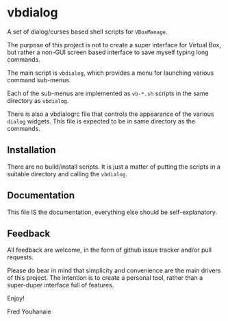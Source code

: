 
# vbdialog

A set of dialog/curses based shell scripts for `VBoxManage`.

The purpose of this project is not to create a super interface for Virtual
Box, but rather a non-GUI screen based interface to save myself typing
long commands.

The main script is `vbdialog`, which provides a menu for launching
various command sub-menus.

Each of the sub-menus are implemented as `vb-*.sh` scripts in the same
directory as `vbdialog`.

There is also a vbdialogrc file that controls the appearance of the
various `dialog` widgets. This file is expected to be in same directory
as the commands.

## Installation

There are no build/install scripts. It is just a matter of putting the
scripts in a suitable directory and calling the `vbdialog`.

## Documentation

This file IS the documentation, everything else should be
self-explanatory.

## Feedback

All feedback are welcome, in the form of github issue tracker and/or
pull requests.

Please do bear in mind that simplicity and convenience are the main
drivers of this project. The intention is to create a personal tool,
rather than a super-duper interface full of features.


Enjoy!

Fred Youhanaie

